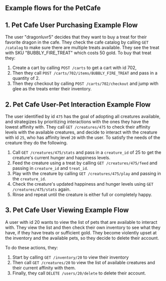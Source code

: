 ## Example flows for the PetCafe

## 1. Pet Cafe User Purchasing Example Flow

The user "dragonluvr5" decides that they want to buy a treat for their favorite dragon in the cafe. They check the cafe catalog by calling ```GET /catalog``` to make sure there are multiple treats available. They see the treat with SKU "BUBBLY_FIRE_TREAT" which costs 50 gold.
To buy that treat they:
1. Create a cart by calling ```POST /carts``` to get a cart with id 702,
2. Then they call ```POST /carts/702/items/BUBBLY_FIRE_TREAT``` and pass in a quantity of 2.
3. Then they checkout by calling ```POST /carts/702/checkout``` and jump with glee as the treats enter their inventory. 

## 2. Pet Cafe User-Pet Interaction Example Flow

The user identified by id `475` has the goal of adopting all creatures available, and strategizes by prioritizing interactions with the ones they have the lowest affinity with.
They call `GET /creatures/475` to check their affinity levels with the available creatures, and decide to interact with the creature with id `25`, who has affinity level `20` with the user.
To satisfy the needs of the creature they do the following.
1. Call `GET /creatures/475/stats` and pass in a `creature_id` of 25 to get the creature's current hunger and happiness levels.
2. Feed the creature using a treat by calling `GET /creatures/475/feed` and passing in `creature_id` and `treat_id`.
3. Play with the creature by calling `GET /creatures/475/play` and passing in the `creature_id`.
4. Check the creature's updated happiness and hunger levels using `GET /creatures/475/stats` again.
5. Rinse and repeat until the creature is either full or completely happy.

## 3. Pet Cafe User Viewing Example Flow

A user with id 20 wants to view the list of pets that are available to interact with. They view the list and then check their own inventory to see what they have, if they have treats or sufficient gold. They become violently upset at the inventory and the available pets, so they decide to delete their account.

To do these actions, they:
1. Start by calling ```GET /inventory/20``` to view their inventory
2. Then call ```GET /creatures/20``` to view the list of available creatures and their current affinity with them.
3. Finally, they call ```DELETE /users/20/delete``` to delete their account.
